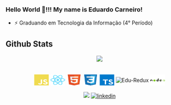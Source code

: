 ### Hello World 👋!!! My name is Eduardo Carneiro!


  

- ⚡ Graduando em Tecnologia da Informação (4° Período)
  
## Github Stats  
<div align="center"><img src="https://github-readme-stats.vercel.app/api?username=educcarnn&show_icons=true&count_private=true&hide_border=true" align="center" /></div>  

<br/>  








<div align="center"><br>
  <img align="center" alt="Edu-Js" height="30" width="40" src="https://raw.githubusercontent.com/devicons/devicon/master/icons/javascript/javascript-plain.svg"/>
  <img align="center" alt="Edu-React" height="30" width="40" src="https://raw.githubusercontent.com/devicons/devicon/master/icons/react/react-original.svg"/>
  <img align="center" alt="Edu-HTML" height="30" width="40" src="https://raw.githubusercontent.com/devicons/devicon/master/icons/html5/html5-original.svg"/>
  <img align="center" alt="Edu-CSS" height="30" width="40" src="https://raw.githubusercontent.com/devicons/devicon/master/icons/css3/css3-original.svg"/>
  <img align="center" alt="Edu-Typescript" height="30" width="40" src="https://raw.githubusercontent.com/devicons/devicon/master/icons/typescript/typescript-original.svg"/>
  <img align="center" alt="Edu-Redux" height="30" width="40"      src="https://camo.githubusercontent.com/b81456c0e15928e93c1e5f4d06b6a6938718d8f106a8169a570cd42b5e32f608/68747470733a2f2f70726f66696c696e61746f722e7269736861762e6465762f736b696c6c732d6173736574732f72656475782d6f726967696e616c2e737667"/>
   <img align="center" alt="Edu-Node" height="30" width="40" src="https://raw.githubusercontent.com/devicons/devicon/master/icons/nodejs/nodejs-original-wordmark.svg"/>
</div>







<br/>  



<div align="center">
  <a href = "mailto:educcarnn@gmail.com"><img src="https://img.shields.io/badge/Gmail-D14836?style=for-the-badge&logo=gmail&logoColor=white" target="_blank"></a>
<a href="https://linkedin.com/in/eduardo-carneiiiro" target="_blank">
<img src=https://img.shields.io/badge/linkedin-%231E77B5.svg?&style=for-the-badge&logo=linkedin&logoColor=white alt=linkedin style="margin-bottom: 5px;" />
</div>  
  

<br/>  




